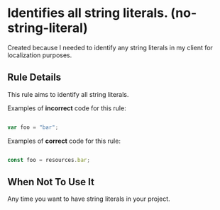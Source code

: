 # Identifies all string literals. (no-string-literal)

Created because I needed to identify any string literals in my client for localization purposes.


## Rule Details

This rule aims to identify all string literals.

Examples of **incorrect** code for this rule:

```js

var foo = "bar";

```

Examples of **correct** code for this rule:

```js

const foo = resources.bar;

```

## When Not To Use It

Any time you want to have string literals in your project.
